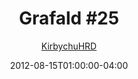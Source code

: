 ---
title: "Grafald #25"
type: "image"
date: 2012-08-15T01:00:00-04:00
draft: false
categories:
- comics
- collaborations
tags:
- grafald
image_path: "/projects/grafald/comics/img/2012/25.png"
alt_text: ""
is_subpage: true
author: "[KirbychuHRD](https://cohost.org/KirbychuHRD)"
---
